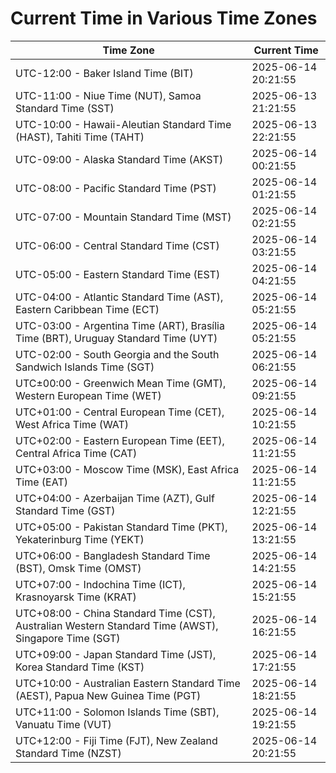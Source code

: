 # Current Time in Various Time Zones

| Time Zone | Current Time |
|-----------|--------------|
| UTC-12:00 - Baker Island Time (BIT) | 2025-06-14 20:21:55 |
| UTC-11:00 - Niue Time (NUT), Samoa Standard Time (SST) | 2025-06-13 21:21:55 |
| UTC-10:00 - Hawaii-Aleutian Standard Time (HAST), Tahiti Time (TAHT) | 2025-06-13 22:21:55 |
| UTC-09:00 - Alaska Standard Time (AKST) | 2025-06-14 00:21:55 |
| UTC-08:00 - Pacific Standard Time (PST) | 2025-06-14 01:21:55 |
| UTC-07:00 - Mountain Standard Time (MST) | 2025-06-14 02:21:55 |
| UTC-06:00 - Central Standard Time (CST) | 2025-06-14 03:21:55 |
| UTC-05:00 - Eastern Standard Time (EST) | 2025-06-14 04:21:55 |
| UTC-04:00 - Atlantic Standard Time (AST), Eastern Caribbean Time (ECT) | 2025-06-14 05:21:55 |
| UTC-03:00 - Argentina Time (ART), Brasília Time (BRT), Uruguay Standard Time (UYT) | 2025-06-14 05:21:55 |
| UTC-02:00 - South Georgia and the South Sandwich Islands Time (SGT) | 2025-06-14 06:21:55 |
| UTC±00:00 - Greenwich Mean Time (GMT), Western European Time (WET) | 2025-06-14 09:21:55 |
| UTC+01:00 - Central European Time (CET), West Africa Time (WAT) | 2025-06-14 10:21:55 |
| UTC+02:00 - Eastern European Time (EET), Central Africa Time (CAT) | 2025-06-14 11:21:55 |
| UTC+03:00 - Moscow Time (MSK), East Africa Time (EAT) | 2025-06-14 11:21:55 |
| UTC+04:00 - Azerbaijan Time (AZT), Gulf Standard Time (GST) | 2025-06-14 12:21:55 |
| UTC+05:00 - Pakistan Standard Time (PKT), Yekaterinburg Time (YEKT) | 2025-06-14 13:21:55 |
| UTC+06:00 - Bangladesh Standard Time (BST), Omsk Time (OMST) | 2025-06-14 14:21:55 |
| UTC+07:00 - Indochina Time (ICT), Krasnoyarsk Time (KRAT) | 2025-06-14 15:21:55 |
| UTC+08:00 - China Standard Time (CST), Australian Western Standard Time (AWST), Singapore Time (SGT) | 2025-06-14 16:21:55 |
| UTC+09:00 - Japan Standard Time (JST), Korea Standard Time (KST) | 2025-06-14 17:21:55 |
| UTC+10:00 - Australian Eastern Standard Time (AEST), Papua New Guinea Time (PGT) | 2025-06-14 18:21:55 |
| UTC+11:00 - Solomon Islands Time (SBT), Vanuatu Time (VUT) | 2025-06-14 19:21:55 |
| UTC+12:00 - Fiji Time (FJT), New Zealand Standard Time (NZST) | 2025-06-14 20:21:55 |
